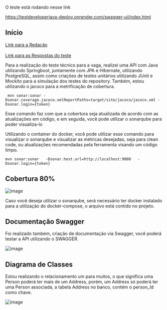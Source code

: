 O teste está rodando nesse link

https://testdeveloperjava-deploy.onrender.com/swagger-ui/index.html

##  Início

[Link para a Redação](https://github.com/MarlonJerold/testdeveloperjava/blob/master/redacao_teste_tecnico.md) <br><br>
[Link para as Respostas do teste](https://github.com/MarlonJerold/testdeveloperjava/blob/master/respostas_teste_tecnico.md)

Para a realização do teste técnico para a vaga, realizei uma API com Java utilizando Springboot, juntamente com JPA e Hibernate, utilizando PostgreSQL, assim como criações de testes unitários utilizando JUnit e Mockito para a simulação dos testes do repository. Também, estou utilizando o jacoco para a metrificação de cobertura.

```
 mvn sonar:sonar -Dsonar.coverage.jacoco.xmlReportPaths=target/site/jacoco/jacoco.xml -Dsonar.login={token}
```

Esse comando faz com que a cobertura seja atualizada de acordo com as atualizações em código, e em seguida, você pode utilizar o sonarqube para poder visualiza-lo 

Utilizando o container do docker, você pode utilizar esse comando para visualizar o sonarqube e visualizar as métricas desejadas, seja para clean code, ou atualizações recomendadas pela ferramenta visando um código limpo.

```
mvn sonar:sonar   -Dsonar.host.url=http://localhost:9000   -Dsonar.login={token}
```


##  Cobertura 80%

![image](https://github.com/MarlonJerold/testdeveloperjava/assets/63025001/b183a0b0-8476-45f7-8f6f-fc5f19d42a2c)

Caso você deseja utilizar o sonarqube, será necessário ter docker instalado para a utilização do docker-compose, o arquivo está contido no projeto.

## Documentação Swagger

Foi realizado também, criação de documentação via Swagger, você poderá testar a API utilizando o SWAGGER.

![image](https://github.com/MarlonJerold/testdeveloperjava/assets/63025001/b4f0340d-49d3-431b-bbef-49c526c96b18)

## Diagrama de Classes

Estou realizando o relacionamento um para muitos, o que significa uma Person poderá ter mais de um Address, porém, um Address só poderá ter uma Person associada, a tabela Address no banco, contém o person_Id como chave.

![image](https://github.com/MarlonJerold/testdeveloperjava/assets/63025001/d043f9ba-dc3f-4a30-bad8-8bf2a4d8a4a3)

